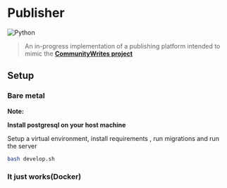# Publisher
![Python](https://img.shields.io/badge/Python-3.10-green?style=for-the-badge)

> An in-progress implementation of a publishing platform intended to mimic the **[CommunityWrites project](https://github.com/MarvinKweyu/CommunityWrites)**

## Setup 

### Bare metal
**Note:** 

**Install postgresql on your host machine**

Setup a virtual environment, install requirements , run migrations and run the server

```bash
bash develop.sh
```

### It just works(Docker)